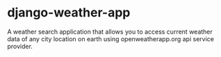 # django-weather-app
A weather search application that allows you to access current weather data of any city location on earth using openweatherapp.org api service provider.
